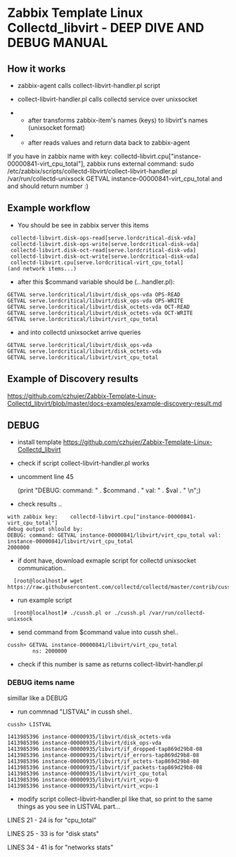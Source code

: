 # Zabbix Template Linux Collectd_libvirt - DEEP DIVE AND DEBUG MANUAL

## How it works

* zabbix-agent calls collect-libvirt-handler.pl script

* collect-libvirt-handler.pl calls collectd service over unixsocket

* * after transforms zabbix-item's names (keys) to libvirt's names (unixsocket format)

* * after reads values and return data back to zabbix-agent

If you have in zabbix name with key: collectd-libvirt.cpu["instance-00000841-virt_cpu_total"],
zabbix runs external command: sudo /etc/zabbix/scripts/collectd-libvirt/collect-libvirt-handler.pl /var/run/collectd-unixsock GETVAL instance-00000841-virt_cpu_total
and and should return number :)

## Example workflow

* You should be see in zabbix server this items

```
 collectd-libvirt.disk-ops-read[serve.lordcritical-disk-vda]
 collectd-libvirt.disk-ops-write[serve.lordcritical-disk-vda]
 collectd-libvirt.disk-oct-read[serve.lordcritical-disk-vda]
 collectd-libvirt.disk-oct-write[serve.lordcritical-disk-vda]
 collectd-libvirt.cpu[serve.lordcritical-virt_cpu_total]
(and network items...)
```

* after this $command variable should be (...handler.pl):

```
GETVAL serve.lordcritical/libvirt/disk_ops-vda OPS-READ 
GETVAL serve.lordcritical/libvirt/disk_ops-vda OPS-WRITE
GETVAL serve.lordcritical/libvirt/disk_octets-vda OCT-READ
GETVAL serve.lordcritical/libvirt/disk_octets-vda OCT-WRITE
GETVAL serve.lordcritical/libvirt/virt_cpu_total
```

* and into collectd unixsocket arrive queries

```
GETVAL serve.lordcritical/libvirt/disk_ops-vda
GETVAL serve.lordcritical/libvirt/disk_octets-vda
GETVAL serve.lordcritical/libvirt/virt_cpu_total
```

## Example of Discovery results

https://github.com/czhujer/Zabbix-Template-Linux-Collectd_libvirt/blob/master/docs-examples/example-discovery-result.md


## DEBUG

* install template https://github.com/czhujer/Zabbix-Template-Linux-Collectd_libvirt

* check if script collect-libvirt-handler.pl works

* uncomment line 45

  (print "DEBUG: command: " . $command . " val: " . $val . " \n";)

* check results ..


~~~
with zabbix key: 	collectd-libvirt.cpu["instance-00000841-virt_cpu_total"]
debug output shlould by: 
DEBUG: command: GETVAL instance-00000841/libvirt/virt_cpu_total val: instance-00000841/libvirt/virt_cpu_total
2000000
~~~

* if dont have, download exmaple script for collectd unixsocket communication..

```
  [root@localhost]# wget https://raw.githubusercontent.com/collectd/collectd/master/contrib/cussh.pl
```

* run example script

```
  [root@localhost]# ./cussh.pl or ./cussh.pl /var/run/collectd-unixsock
```

* send command from $command value into cussh shel..

```
cussh> GETVAL instance-00000841/libvirt/virt_cpu_total
        ns: 2000000
```

* check if this number is same as returns collect-libvirt-handler.pl


### DEBUG items name

simillar like a DEBUG

* run commnad "LISTVAL" in cussh shel..

```
cussh> LISTVAL

1413985396 instance-00000935/libvirt/disk_octets-vda
1413985396 instance-00000935/libvirt/disk_ops-vda
1413985396 instance-00000935/libvirt/if_dropped-tap869d29b8-08
1413985396 instance-00000935/libvirt/if_errors-tap869d29b8-08
1413985396 instance-00000935/libvirt/if_octets-tap869d29b8-08
1413985396 instance-00000935/libvirt/if_packets-tap869d29b8-08
1413985396 instance-00000935/libvirt/virt_cpu_total
1413985396 instance-00000935/libvirt/virt_vcpu-0
1413985396 instance-00000935/libvirt/virt_vcpu-1
```

* modify script collect-libvirt-handler.pl like that, so print to the same things as you see in LISTVAL part...

LINES 21 - 24 is for "cpu_total"

LINES 25 - 33 is for "disk stats"

LINES 34 - 41 is for "networks stats"
